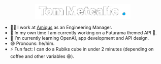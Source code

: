 <p style="margin:auto;width:100%;text-align: center">
    <a href="https://www.iamtommetcalfe.com" target="_blank" title="Tom Metcalfe Website">
        <img alt="Tom Metcalfe Logo" src="https://raw.githubusercontent.com/iamtommetcalfe/website/main/img/tom-metcalfe-logo.png"
            width="300">
    </a>
</p>

- 🧑‍💻 I work at [Amiqus](https://www.amiqus.co) as an Engineering Manager.
- 🔭 In my own time I am currently working on a Futurama themed API 🤖.
- 🌱 I’m currently learning OpenAI, app development and API design.
- 😄 Pronouns: he/him.
- ⚡ Fun fact: I can do a Rubiks cube in under 2 minutes (depending on coffee and other variables 😆).
